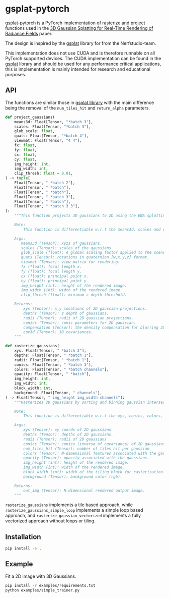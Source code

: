 # gsplat-pytorch

gsplat-pytorch is a PyTorch implementation of rasterize and project functions used in the [3D Gaussian Splatting for Real-Time Rendering of Radiance Fields](https://repo-sam.inria.fr/fungraph/3d-gaussian-splatting/) paper.

The design is inspired by the [gsplat](https://github.com/nerfstudio-project/gsplat) library for from the Nerfstudio-team.

This implementation does not use CUDA and is therefore runnable on all PyTorch supported devices.
The CUDA implementation can be found in the [gsplat](https://github.com/nerfstudio-project/gsplat) library and should be used for any performance critical applications, this is implementation is mainly intended for research and educational purposes.

## API
The functions are similar those in [gsplat library](https://docs.gsplat.studio/apis/proj.html) with the main difference being the removal of the `num_tiles_hit` and `return_alpha` parameters.
```python
def project_gaussians(
    means3d: Float[Tensor, "*batch 3"],
    scales: Float[Tensor, "*batch 3"],
    glob_scale: float,
    quats: Float[Tensor, "*batch 4"],
    viewmat: Float[Tensor, "4 4"],
    fx: float,
    fy: float,
    cx: float,
    cy: float,
    img_height: int,
    img_width: int,
    clip_thresh: float = 0.01,
) -> tuple[
    Float[Tensor, " *batch 2"],
    Float[Tensor, " *batch"],
    Float[Tensor, " *batch"],
    Float[Tensor, " *batch 3"],
    Float[Tensor, " *batch"],
    Float[Tensor, " *batch 3 3"],
]:
    """This function projects 3D gaussians to 2D using the EWA splatting method for gaussian splatting.

    Note:
        This function is differentiable w.r.t the means3d, scales and quats inputs.

    Args:
       means3d (Tensor): xyzs of gaussians.
       scales (Tensor): scales of the gaussians.
       glob_scale (float): A global scaling factor applied to the scene.
       quats (Tensor): rotations in quaternion [w,x,y,z] format.
       viewmat (Tensor): view matrix for rendering.
       fx (float): focal length x.
       fy (float): focal length y.
       cx (float): principal point x.
       cy (float): principal point y.
       img_height (int): height of the rendered image.
       img_width (int): width of the rendered image.
       clip_thresh (float): minimum z depth threshold.

    Returns:
        xys (Tensor): x,y locations of 2D gaussian projections.
        depths (Tensor): z depth of gaussians.
        radii (Tensor): radii of 2D gaussian projections.
        conics (Tensor): conic parameters for 2D gaussian.
        compensation (Tensor): the density compensation for blurring 2D kernel
        cov3d (Tensor): 3D covariances.
    """

def rasterize_gaussians(
    xys: Float[Tensor, " *batch 2"],
    depths: Float[Tensor, " *batch 1"],
    radii: Float[Tensor, " *batch 1"],
    conics: Float[Tensor, " *batch 3"],
    colors: Float[Tensor, " *batch channels"],
    opacity: Float[Tensor, " *batch"],
    img_height: int,
    img_width: int,
    block_width: int,
    background: Float[Tensor, " channels"],
) -> Float[Tensor, " img_height img_width channels"]:
    """Rasterizes 2D gaussians by sorting and binning gaussian intersections for each tile and returns an N-dimensional output using alpha-compositing.

    Note:
        This function is differentiable w.r.t the xys, conics, colors, and opacity inputs.

    Args:
        xys (Tensor): xy coords of 2D gaussians.
        depths (Tensor): depths of 2D gaussians.
        radii (Tensor): radii of 2D gaussians
        conics (Tensor): conics (inverse of covariance) of 2D gaussians in upper triangular format
        num_tiles_hit (Tensor): number of tiles hit per gaussian
        colors (Tensor): N-dimensional features associated with the gaussians.
        opacity (Tensor): opacity associated with the gaussians.
        img_height (int): height of the rendered image.
        img_width (int): width of the rendered image.
        block_width (int): width of the tiling block for rasterization.
        background (Tensor): background color (rgb).

    Returns:
        out_img (Tensor): N-dimensional rendered output image.
    """
```

`rasterize_gaussians` implements a tile based approach, while `rasterize_gaussians_simple_loop` implements a simple loop based approach, and `rasterize_gaussian_vectorized` implements a fully vectorized approach without loops or tiling.

## Installation
```bash
pip install -e .
```
## Example

Fit a 2D image with 3D Gaussians.

```bash
pip install -r examples/requirements.txt
python examples/simple_trainer.py
```